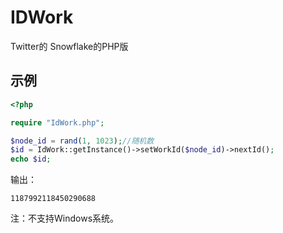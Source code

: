 IDWork
======

Twitter的 Snowflake的PHP版


## 示例

``` php
<?php

require "IdWork.php";

$node_id = rand(1, 1023);//随机数
$id = IdWork::getInstance()->setWorkId($node_id)->nextId();
echo $id;
```

输出：
```
1187992118450290688
```

注：不支持Windows系统。  


